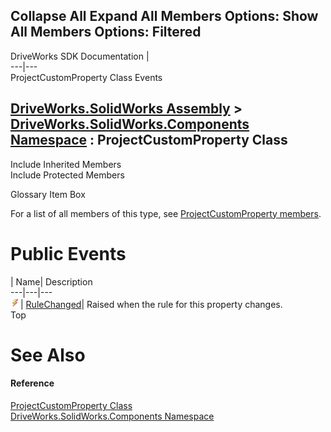Collapse All Expand All Members Options: Show All  Members Options: Filtered   
---  
DriveWorks SDK Documentation  |   
---|---  
ProjectCustomProperty Class Events   
  
[DriveWorks.SolidWorks Assembly](topic13342.md) > [DriveWorks.SolidWorks.Components Namespace](topic13925.md) : ProjectCustomProperty Class  
---  
  
Include Inherited Members    
Include Protected Members    


Glossary Item Box

For a list of all members of this type, see [ProjectCustomProperty members](topic14472.md).

# Public Events

| Name| Description  
---|---|---  
![Public Event](dotnetimages/publicEvent.gif)| [RuleChanged](topic14482.md)| Raised when the rule for this property changes.   
Top

# See Also

#### Reference

[ProjectCustomProperty Class](topic14471.md)   
[DriveWorks.SolidWorks.Components Namespace](topic13925.md)


